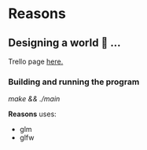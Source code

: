 # Reasons

Designing a world :seedling: ...
---


Trello page [here.](https://trello.com/b/YY2kx12v/reasons)

### Building and running the program

*make && ./main*

**Reasons** uses:
* glm 
* glfw